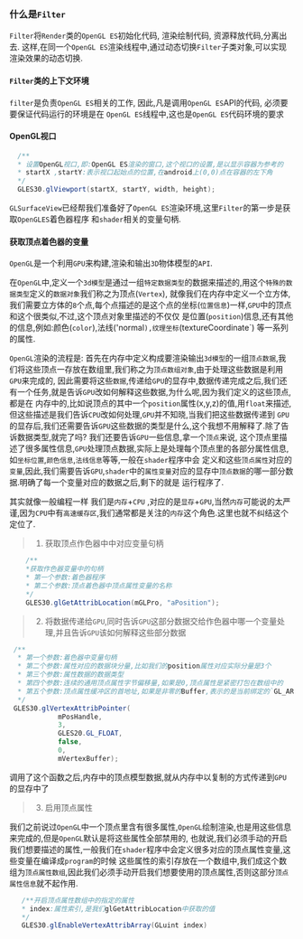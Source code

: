 

### 什么是`Filter`

`Filter`将`Render`类的`OpenGL ES`初始化代码, 渲染绘制代码, 资源释放代码,分离出去.
这样,在同一个`OpenGL ES`渲染线程中,通过动态切换`Filter`子类对象,可以实现渲染效果的动态切换.

#### `Filter`类的上下文环境

`filter`是负责`OpenGL ES`相关的工作, 因此,凡是调用`OpenGL ES`API的代码, 必须要要保证代码运行的环境是在
`OpenGL ES`线程中,这也是`OpenGL ES`代码环境的要求

#### OpenGL视口

```java
  /**
  * 设置OpenGL视口,即:OpenGL ES渲染的窗口,这个视口的设置,是以显示容器为参考的
  * startX ,startY:表示视口起始点的位置,在android上(0,0)点在容器的左下角
  */
  GLES30.glViewport(startX, startY, width, height);
```

`GLSurfaceView`已经帮我们准备好了`OpenGL ES`渲染环境,这里`Filter`的第一步是获取`OpenGLES`着色器程序
和`shader`相关的变量句柄.

#### 获取顶点着色器的变量

`OpenGL`是一个利用`GPU`来构建,渲染和输出`3D`物体模型的`API`.

在`OpenGL`中,定义一个`3d模型`是通过一组`特定数据类型`的数据来描述的,用这个`特殊的数据类型`定义的`数据对象`我们称之为顶点(`Vertex`),
就像我们在内存中定义一个立方体,我们需要立方体的`8`个点,每个点描述的是这个点的坐标(`位置信息`)一样,`GPU`中的顶点和这个很类似,不过,这个顶点对象里描述的不仅仅
是位置(`position`)信息,还有其他的信息,例如:颜色(`color`),法线('normal`),纹理坐标`(textureCoordinate`)
等一系列的属性.

`OpenGL`渲染的流程是:
首先在内存中定义构成要渲染输出`3d模型`的一组`顶点数据`,我们将这些顶点一存放在数组里,我们称之为`顶点数组对象`,由于处理这些数据是利用`GPU`来完成的,
因此需要将这些`数据`,传递给`GPU`的显存中,数据传递完成之后,我们还有一个任务,就是告诉`GPU`改如何解释这些数据,为什么呢,因为我们定义的这些顶点,都是在
内存中的,比如说顶点的其中一个`position`属性(x,y,z)的值,用`float`来描述,但这些描述是我们告诉`CPU`改如何处理,`GPU`并不知晓,当我们把这些数据传递到
`GPU`的显存后,我们还需要告诉`GPU`这些数据的类型是什么,这个我想不用解释了.除了告诉数据类型,就完了吗? 我们还要告诉`GPU`一些信息,拿一个`顶点`来说,
这个顶点里描述了很多属性信息,`GPU`处理顶点数据,实际上是处理每个顶点里的各部分属性信息,如`坐标位置`,`颜色信息`,`法线信息`等等,一般在`shader`程序中会
定义和这些`顶点属性`对应的`变量`,因此,我们需要告诉`GPU`,`shader`中的`属性变量`对应的显存中`顶点数据`的哪一部分数据.明确了每一个变量对应的数据之后,剩下的就是
运行程序了.

其实就像一般编程一样 我们是`内存`+`CPU` ,对应的是`显存`+`GPU`,当然`内存`可能说的太严谨,因为`CPU`中有`高速缓存区`,我们通常都是关注的`内存`这个角色.这里也就不纠结这个定位了.


> 1. 获取顶点作色器中中对应变量句柄

```java
    /**
    *获取作色器变量中的句柄
    * 第一个参数:着色器程序
    * 第二个参数:顶点着色器中顶点属性变量的名称
    */
    GLES30.glGetAttribLocation(mGLPro, "aPosition");
```

> 2. 将数据传递给`GPU`,同时告诉`GPU`这部分数据交给作色器中哪一个变量处理,并且告诉`GPU`该如何解释这些部分数据

```java
 /**
  * 第一个参数:着色器中变量句柄
  * 第二个参数:属性对应的数据块分量,比如我们的position属性对应实际分量是3个
  * 第三个参数:属性数据的数据类型
  * 第四个参数:连续的通用顶点属性字节偏移量,如果是0,顶点属性是紧密打包在数组中的
  * 第五个参数:顶点属性缓冲区的首地址,如果是非零的Buffer,表示的是当前绑定的`GL_ARRAY_BUFFER`对象
  */
 GLES30.glVertexAttribPointer(
            mPosHandle,
            3,
            GLES20.GL_FLOAT,
            false,
            0,
            mVertexBuffer);
```
调用了这个函数之后,内存中的顶点模型数据,就从内存中以复制的方式传递到`GPU`的显存中了

> 3. 启用顶点属性

 我们之前说过`OpenGL`中一个顶点里含有很多属性,`OpenGL`绘制渲染,也是用这些信息来完成的,但是`OpenGL`默认是将这些属性全部禁用的,
 也就说,我们必须手动的开启我们想要描述的属性,一般我们在`shader`程序中会定义很多对应的顶点属性变量,这些变量在编译成`program`的时候
 这些属性的索引存放在一个数组中,我们成这个数组为`顶点属性数组`,因此我们必须手动开启我们想要使用的顶点属性,否则这部分`顶点属性信息`就不起作用.

 ```java
    /**开启顶点属性数组中的指定的属性
    * index:属性索引,是我们glGetAttribLocation中获取的值
    */
    GLES30.glEnableVertexAttribArray(GLuint index)
 ```